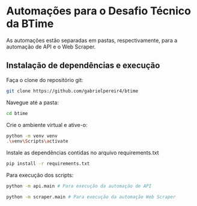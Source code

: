 # Automações para o Desafio Técnico da BTime

As automações estão separadas em pastas, respectivamente, para a automação de API e o Web Scraper.

## Instalação de dependências e execução

Faça o clone do repositório git:
```bash
git clone https://github.com/gabrielpereir4/btime
```

Navegue até a pasta:

```bash
cd btime
```

Crie o ambiente virtual e ative-o:

```bash
python -m venv venv
.\venv\Scripts\activate
```

Instale as dependências contidas no arquivo requirements.txt

```bash
pip install -r requirements.txt
```

Para execução dos scripts:

```bash
python -m api.main # Para execução da automação de API
``` 

```bash
python -m scraper.main # Para execução da automação Web Scraper